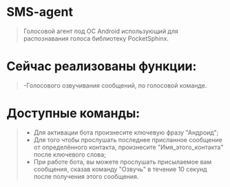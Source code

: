 # SMS-agent
 >Голосовой агент под ОС Android использующий для распознавания голоса библиотеку PocketSphinx.
  # Сейчас реализованы функции:
 >-Голосового озвучивания сообщений, по голосовой команде.

# Доступные команды:
 >- Для активации бота произнесите ключевую фразу "Андроид";
 >- Для того чтобы прослушать последнее присланное сообщение от определённого контакта, произнесите "Имя_этого_контакта" после ключевого слова;
 >- При работе бота, вы можете прослушать присылаемое вам сообщения, сказав команду "Озвучь" в течение 10 секунд после получения этого сообщения.
